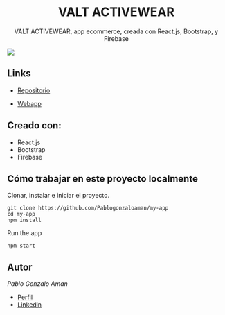 <h1 align="center"> VALT ACTIVEWEAR</h1>

<p align="center">VALT ACTIVEWEAR, app ecommerce, creada con React.js, Bootstrap, y Firebase</p>

![](/preview.gif)

## Links

- [Repositorio](https://github.com/Pablogonzaloaman/my-app)

- [Webapp](https://valtactivewear-ddfd3.web.app/)

## Creado con:

- React.js
- Bootstrap
- Firebase

## Cómo trabajar en este proyecto localmente

Clonar, instalar e iniciar el proyecto.

```
git clone https://github.com/Pablogonzaloaman/my-app
cd my-app
npm install
```

Run the app
```
npm start
```

## Autor

*Pablo Gonzalo Aman*

- [Perfil](https://github.com/Pablogonzaloaman/my-app )
- [Linkedin](https://www.linkedin.com/in/pablogonzaloaman/)